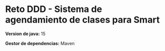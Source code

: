 <h1>Reto DDD - Sistema de agendamiento de clases para Smart</h1>
<p><b>Version de java:</b> 15</p>
<p><b>Gestor de dependencias:</b> Maven</p>